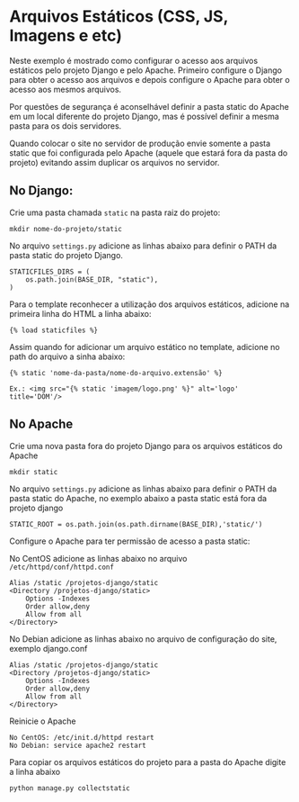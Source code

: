 Arquivos Estáticos (CSS, JS, Imagens e etc)
===

Neste exemplo é mostrado como configurar o acesso aos arquivos estáticos pelo projeto Django e pelo Apache. Primeiro 
configure o Django para obter o acesso aos arquivos e depois configure o Apache para obter o acesso aos mesmos arquivos.

Por questões de segurança é aconselhável definir a pasta static do Apache em um local diferente do projeto Django, mas é 
possível definir a mesma pasta para os dois servidores.

Quando colocar o site no servidor de produção envie somente a pasta static que foi configurada pelo Apache (aquele que 
estará fora da pasta do projeto) evitando assim duplicar os arquivos no servidor. 


No Django:
---

Crie uma pasta chamada `static` na pasta raiz do projeto:

    mkdir nome-do-projeto/static

No arquivo `settings.py` adicione as linhas abaixo para definir o PATH da pasta static do projeto Django.

    STATICFILES_DIRS = (
        os.path.join(BASE_DIR, "static"),
    )

Para o template reconhecer a utilização dos arquivos estáticos, adicione na primeira linha do HTML a linha abaixo:

    {% load staticfiles %}

Assim quando for adicionar um arquivo estático no template, adicione no path do arquivo a sinha abaixo:

    {% static 'nome-da-pasta/nome-do-arquivo.extensão' %}

    Ex.: <img src="{% static 'imagem/logo.png' %}" alt='logo' title='DOM'/>


No Apache
---

Crie uma nova pasta fora do projeto Django para os arquivos estáticos do Apache

    mkdir static

No arquivo `settings.py` adicione as linhas abaixo para definir o PATH da pasta static do Apache, no exemplo abaixo a 
pasta static está fora da projeto django

    STATIC_ROOT = os.path.join(os.path.dirname(BASE_DIR),'static/')

Configure o Apache para ter permissão de acesso a pasta static:

No CentOS adicione as linhas abaixo no arquivo `/etc/httpd/conf/httpd.conf`

    Alias /static /projetos-django/static
    <Directory /projetos-django/static>
        Options -Indexes
        Order allow,deny
        Allow from all
    </Directory>

No Debian adicione as linhas abaixo no arquivo de configuração do site, exemplo django.conf

    Alias /static /projetos-django/static
    <Directory /projetos-django/static>
        Options -Indexes
        Order allow,deny
        Allow from all
    </Directory>

Reinicie o Apache

    No CentOS: /etc/init.d/httpd restart
    No Debian: service apache2 restart

Para copiar os arquivos estáticos do projeto para a pasta do Apache digite a linha abaixo

    python manage.py collectstatic

